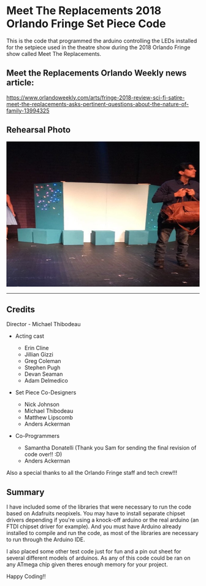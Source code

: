 # Meet The Replacements 2018 Orlando Fringe Set Piece Code
This is the code that programmed the arduino controlling the LEDs installed for the setpiece used in the theatre show during the 2018 Orlando Fringe show called Meet The Replacements.

## Meet the Replacements Orlando Weekly news article:
https://www.orlandoweekly.com/arts/fringe-2018-review-sci-fi-satire-meet-the-replacements-asks-pertinent-questions-about-the-nature-of-family-13994325

## Rehearsal Photo
![Rehearsal Photo](./assets/meet-the-replacements.jpg)

---

## Credits
Director - Michael Thibodeau

* Acting cast 
  - Erin Cline
  - Jillian Gizzi
  - Greg Coleman
  - Stephen Pugh
  - Devan Seaman
  - Adam Delmedico

* Set Piece Co-Designers
  - Nick Johnson
  - Michael Thibodeau
  - Matthew Lipscomb
  - Anders Ackerman

* Co-Programmers 
  - Samantha Donatelli (Thank you Sam for sending the final revision of code over!! :D)
  - Anders Ackerman

Also a special thanks to all the Orlando Fringe staff and tech crew!!!


## Summary
I have included some of the libraries that were necessary to run the code based on Adafruits neopixels. You may have to install separate chipset drivers depending if you're using a knock-off arduino or the real arduino (an FTDI chipset driver for example). And you must have Arduino already installed to compile and run the code, as most of the libraries are necessary to run through the Arduino IDE.

I also placed some other test code just for fun and a pin out sheet for several different models of arduinos. As any of this code could be ran on any ATmega chip given theres enough memory for your project.

Happy Coding!!



